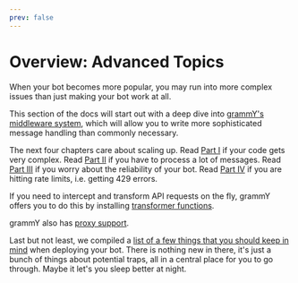 ```yaml
---
prev: false
---
```


# Overview: Advanced Topics

When your bot becomes more popular, you may run into more complex issues than
just making your bot work at all.

This section of the docs will start out with a deep dive into
[grammY's middleware system](./middleware), which will allow you to write more
sophisticated message handling than commonly necessary.

The next four chapters care about scaling up. Read [Part I](./structuring) if
your code gets very complex. Read [Part II](./scaling) if you have to process a
lot of messages. Read [Part III](./reliability) if you worry about the
reliability of your bot. Read [Part IV](./flood) if you are hitting rate limits,
i.e. getting 429 errors.

If you need to intercept and transform API requests on the fly, grammY offers
you to do this by installing [transformer functions](./transformers).

grammY also has [proxy support](./proxy).

Last but not least, we compiled a
[list of a few things that you should keep in mind](./deployment) when deploying
your bot. There is nothing new in there, it's just a bunch of things about
potential traps, all in a central place for you to go through. Maybe it let's
you sleep better at night.
